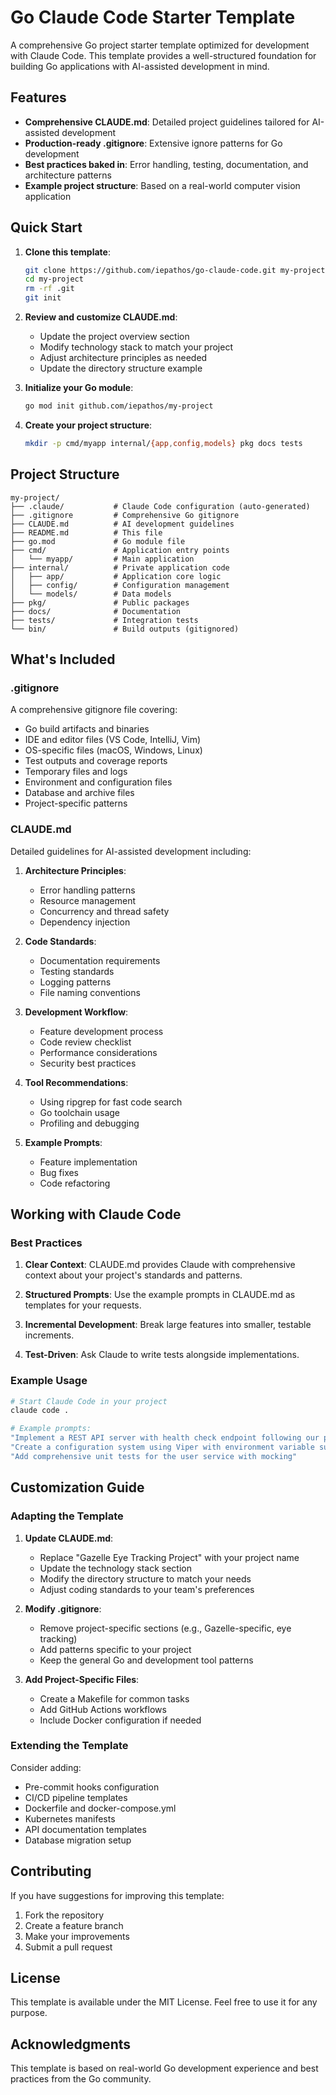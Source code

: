 # Go Claude Code Starter Template

A comprehensive Go project starter template optimized for development with Claude Code. This template provides a well-structured foundation for building Go applications with AI-assisted development in mind.

## Features

- **Comprehensive CLAUDE.md**: Detailed project guidelines tailored for AI-assisted development
- **Production-ready .gitignore**: Extensive ignore patterns for Go development
- **Best practices baked in**: Error handling, testing, documentation, and architecture patterns
- **Example project structure**: Based on a real-world computer vision application

## Quick Start

1. **Clone this template**:
   ```bash
   git clone https://github.com/iepathos/go-claude-code.git my-project
   cd my-project
   rm -rf .git
   git init
   ```

2. **Review and customize CLAUDE.md**:
   - Update the project overview section
   - Modify technology stack to match your project
   - Adjust architecture principles as needed
   - Update the directory structure example

3. **Initialize your Go module**:
   ```bash
   go mod init github.com/iepathos/my-project
   ```

4. **Create your project structure**:
   ```bash
   mkdir -p cmd/myapp internal/{app,config,models} pkg docs tests
   ```

## Project Structure

```
my-project/
├── .claude/           # Claude Code configuration (auto-generated)
├── .gitignore         # Comprehensive Go gitignore
├── CLAUDE.md          # AI development guidelines
├── README.md          # This file
├── go.mod             # Go module file
├── cmd/               # Application entry points
│   └── myapp/         # Main application
├── internal/          # Private application code
│   ├── app/           # Application core logic
│   ├── config/        # Configuration management
│   └── models/        # Data models
├── pkg/               # Public packages
├── docs/              # Documentation
├── tests/             # Integration tests
└── bin/               # Build outputs (gitignored)
```

## What's Included

### .gitignore

A comprehensive gitignore file covering:
- Go build artifacts and binaries
- IDE and editor files (VS Code, IntelliJ, Vim)
- OS-specific files (macOS, Windows, Linux)
- Test outputs and coverage reports
- Temporary files and logs
- Environment and configuration files
- Database and archive files
- Project-specific patterns

### CLAUDE.md

Detailed guidelines for AI-assisted development including:

1. **Architecture Principles**:
   - Error handling patterns
   - Resource management
   - Concurrency and thread safety
   - Dependency injection

2. **Code Standards**:
   - Documentation requirements
   - Testing standards
   - Logging patterns
   - File naming conventions

3. **Development Workflow**:
   - Feature development process
   - Code review checklist
   - Performance considerations
   - Security best practices

4. **Tool Recommendations**:
   - Using ripgrep for fast code search
   - Go toolchain usage
   - Profiling and debugging

5. **Example Prompts**:
   - Feature implementation
   - Bug fixes
   - Code refactoring

## Working with Claude Code

### Best Practices

1. **Clear Context**: CLAUDE.md provides Claude with comprehensive context about your project's standards and patterns.

2. **Structured Prompts**: Use the example prompts in CLAUDE.md as templates for your requests.

3. **Incremental Development**: Break large features into smaller, testable increments.

4. **Test-Driven**: Ask Claude to write tests alongside implementations.

### Example Usage

```bash
# Start Claude Code in your project
claude code .

# Example prompts:
"Implement a REST API server with health check endpoint following our project standards"
"Create a configuration system using Viper with environment variable support"
"Add comprehensive unit tests for the user service with mocking"
```

## Customization Guide

### Adapting the Template

1. **Update CLAUDE.md**:
   - Replace "Gazelle Eye Tracking Project" with your project name
   - Update the technology stack section
   - Modify the directory structure to match your needs
   - Adjust coding standards to your team's preferences

2. **Modify .gitignore**:
   - Remove project-specific sections (e.g., Gazelle-specific, eye tracking)
   - Add patterns specific to your project
   - Keep the general Go and development tool patterns

3. **Add Project-Specific Files**:
   - Create a Makefile for common tasks
   - Add GitHub Actions workflows
   - Include Docker configuration if needed

### Extending the Template

Consider adding:
- Pre-commit hooks configuration
- CI/CD pipeline templates
- Dockerfile and docker-compose.yml
- Kubernetes manifests
- API documentation templates
- Database migration setup

## Contributing

If you have suggestions for improving this template:

1. Fork the repository
2. Create a feature branch
3. Make your improvements
4. Submit a pull request

## License

This template is available under the MIT License. Feel free to use it for any purpose.

## Acknowledgments

This template is based on real-world Go development experience and best practices from the Go community.